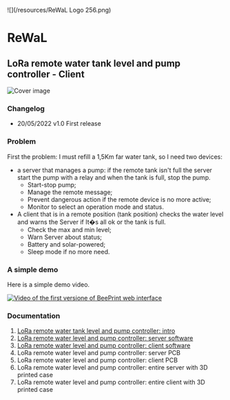 ![](/resources/ReWaL Logo 256.png)
# ReWaL
## LoRa remote water tank level and pump controller - Client

![Cover image](https://www.mischianti.org/wp-content/uploads/2020/10/LoRa-wireless-remote-water-tank-and-pump-controller-esp8266-main-768x491.jpg)

### Changelog
 - 20/05/2022 v1.0 First release

### Problem
First the problem: I must refill a 1,5Km far water tank, so I need two devices:
 - a server that manages a pump: if the remote tank isn't full the server start the pump with a relay and when the tank is full, stop the pump.
    - Start-stop pump;
    - Manage the remote message;
    - Prevent dangerous action if the remote device is no more active;
    - Monitor to select an operation mode and status.
 - A client that is in a remote position (tank position) checks the water level and warns the Server if It�s all ok or the tank is full.
    - Check the max and min level;
    - Warn Server about status;
    - Battery and solar-powered;
    - Sleep mode if no more need.

### A simple demo
Here is a simple demo video.

[![Video of the first versione of BeePrint web interface](https://img.youtube.com/vi/hp9tmT0E_sU/hqdefault.jpg)](https://www.youtube.com/watch?v=hp9tmT0E_sU)


### Documentation
 1. [LoRa remote water tank level and pump controller: intro](https://www.mischianti.org/2022/05/03/lora-remote-water-tank-level-and-pump-controller-rewal-intro-1/)
 2. [LoRa remote water level and pump controller: server software](https://www.mischianti.org/2022/05/10/lora-remote-water-level-and-pump-controller-esp8266-server-software-2/)
 3. [LoRa remote water level and pump controller: client software](https://www.mischianti.org/2022/05/20/lora-remote-water-level-and-pump-controller-rewal-client-software-3/)
 4. LoRa remote water level and pump controller: server PCB
 5. LoRa remote water level and pump controller: client PCB
 6. LoRa remote water level and pump controller: entire server with 3D printed case
 7. LoRa remote water level and pump controller: entire client with 3D printed case